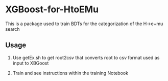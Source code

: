 # XGBoost-for-HtoEMu
This is a package used to train BDTs for the categorization of the H->e+mu search
## Usage
1. Use getEx.sh to get root2csv that converts root to csv format used as input to XBGoost

2. Train and see instructions within the training Notebook
